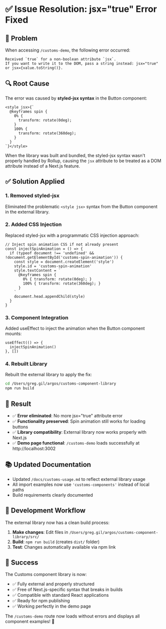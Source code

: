 # ✅ Issue Resolution: jsx="true" Error Fixed

## 🐛 Problem

When accessing `/customs-demo`, the following error occurred:

```
Received `true` for a non-boolean attribute `jsx`.
If you want to write it to the DOM, pass a string instead: jsx="true" or jsx={value.toString()}.
```

## 🔍 Root Cause

The error was caused by **styled-jsx syntax** in the Button component:

```tsx
<style jsx>{`
  @keyframes spin {
    0% {
      transform: rotate(0deg);
    }
    100% {
      transform: rotate(360deg);
    }
  }
`}</style>
```

When the library was built and bundled, the styled-jsx syntax wasn't properly handled by Rollup, causing the `jsx` attribute to be treated as a DOM attribute instead of a Next.js feature.

## ✅ Solution Applied

### 1. **Removed styled-jsx**

Eliminated the problematic `<style jsx>` syntax from the Button component in the external library.

### 2. **Added CSS Injection**

Replaced styled-jsx with a programmatic CSS injection approach:

```tsx
// Inject spin animation CSS if not already present
const injectSpinAnimation = () => {
  if (typeof document !== 'undefined' && !document.getElementById('customs-spin-animation')) {
    const style = document.createElement('style')
    style.id = 'customs-spin-animation'
    style.textContent = `
      @keyframes spin {
        0% { transform: rotate(0deg); }
        100% { transform: rotate(360deg); }
      }
    `
    document.head.appendChild(style)
  }
}
```

### 3. **Component Integration**

Added useEffect to inject the animation when the Button component mounts:

```tsx
useEffect(() => {
  injectSpinAnimation()
}, [])
```

### 4. **Rebuilt Library**

Rebuilt the external library to apply the fix:

```bash
cd /Users/greg.gil/argos/customs-component-library
npm run build
```

## 🎯 Result

- ✅ **Error eliminated**: No more jsx="true" attribute error
- ✅ **Functionality preserved**: Spin animation still works for loading buttons
- ✅ **Library compatibility**: External library now works properly with Next.js
- ✅ **Demo page functional**: `/customs-demo` loads successfully at http://localhost:3002

## 📚 Updated Documentation

- Updated `/docs/customs-usage.md` to reflect external library usage
- All import examples now use `'customs-components'` instead of local paths
- Build requirements clearly documented

## 🔄 Development Workflow

The external library now has a clean build process:

1. **Make changes**: Edit files in `/Users/greg.gil/argos/customs-component-library/src/`
2. **Build**: `npm run build` (creates `dist/` folder)
3. **Test**: Changes automatically available via npm link

## 🎉 Success

The Customs component library is now:

- ✅ Fully external and properly structured
- ✅ Free of Next.js-specific syntax that breaks in builds
- ✅ Compatible with standard React applications
- ✅ Ready for npm publishing
- ✅ Working perfectly in the demo page

The `/customs-demo` route now loads without errors and displays all component examples! 🚀
